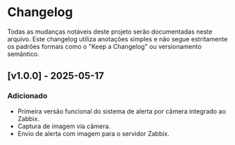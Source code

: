 # Changelog

Todas as mudanças notáveis deste projeto serão documentadas neste arquivo.
Este changelog utiliza anotações simples e não segue estritamente os padrões formais como o "Keep a Changelog" ou versionamento semântico.

## [v1.0.0] - 2025-05-17

### Adicionado
- Primeira versão funcional do sistema de alerta por câmera integrado ao Zabbix.
- Captura de imagem via câmera.
- Envio de alerta com imagem para o servidor Zabbix.

<!-- Links para as tags -->
[1.0.0]: https://github.com/jhonyti/zabbix-cam-alert/releases/tag/v1.0.0



